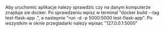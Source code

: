 Aby uruchomic aplikacje nalezy sprawdzic czy na danym komputerze znajduje sie docker. Po sprawdzeniu wpisz w terminal "docker build --tag test-flask-app .", a nastepnie "run -d -p 5000:5000 test-flask-app".
Po wszystkim w oknie przegladarki nalezy wpisac "127.0.0.1:5000"

